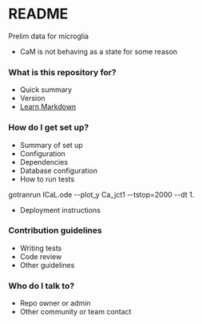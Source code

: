# README #

Prelim data for microglia
- CaM is not behaving as a state for some reason 

### What is this repository for? ###

* Quick summary
* Version
* [Learn Markdown](https://bitbucket.org/tutorials/markdowndemo)

### How do I get set up? ###

* Summary of set up
* Configuration
* Dependencies
* Database configuration
* How to run tests

gotranrun  ICaL.ode  --plot_y Ca_jct1 --tstop=2000 --dt 1.



* Deployment instructions

### Contribution guidelines ###

* Writing tests
* Code review
* Other guidelines

### Who do I talk to? ###

* Repo owner or admin
* Other community or team contact
